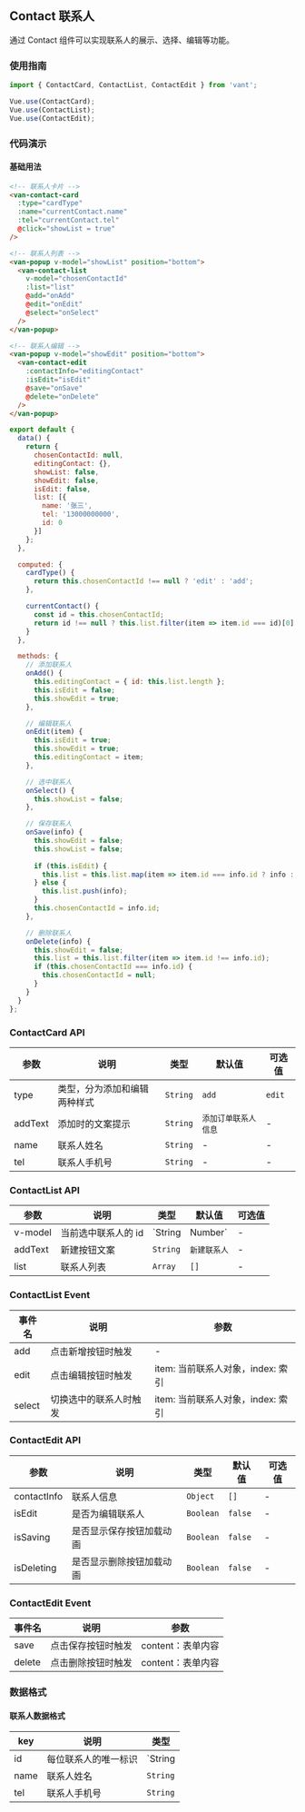 ## Contact 联系人
通过 Contact 组件可以实现联系人的展示、选择、编辑等功能。

### 使用指南
``` javascript
import { ContactCard, ContactList, ContactEdit } from 'vant';

Vue.use(ContactCard);
Vue.use(ContactList);
Vue.use(ContactEdit);
```

### 代码演示

#### 基础用法

```html
<!-- 联系人卡片 -->
<van-contact-card
  :type="cardType"
  :name="currentContact.name"
  :tel="currentContact.tel"
  @click="showList = true"
/>

<!-- 联系人列表 -->
<van-popup v-model="showList" position="bottom">
  <van-contact-list
    v-model="chosenContactId"
    :list="list"
    @add="onAdd"
    @edit="onEdit"
    @select="onSelect"
  />
</van-popup>

<!-- 联系人编辑 -->
<van-popup v-model="showEdit" position="bottom">
  <van-contact-edit
    :contactInfo="editingContact"
    :isEdit="isEdit"
    @save="onSave"
    @delete="onDelete"
  />
</van-popup>
```

``` javascript
export default {
  data() {
    return {
      chosenContactId: null,
      editingContact: {},
      showList: false,
      showEdit: false,
      isEdit: false,
      list: [{
        name: '张三',
        tel: '13000000000',
        id: 0
      }]
    };
  },

  computed: {
    cardType() {
      return this.chosenContactId !== null ? 'edit' : 'add';
    },

    currentContact() {
      const id = this.chosenContactId;
      return id !== null ? this.list.filter(item => item.id === id)[0] : {};
    }
  },

  methods: {
    // 添加联系人
    onAdd() {
      this.editingContact = { id: this.list.length };
      this.isEdit = false;
      this.showEdit = true;
    },

    // 编辑联系人
    onEdit(item) {
      this.isEdit = true;      
      this.showEdit = true;
      this.editingContact = item;
    },

    // 选中联系人
    onSelect() {
      this.showList = false;
    },

    // 保存联系人
    onSave(info) {
      this.showEdit = false;
      this.showList = false;
      
      if (this.isEdit) {
        this.list = this.list.map(item => item.id === info.id ? info : item);
      } else {
        this.list.push(info);
      }
      this.chosenContactId = info.id;
    },

    // 删除联系人
    onDelete(info) {
      this.showEdit = false;
      this.list = this.list.filter(item => item.id !== info.id);
      if (this.chosenContactId === info.id) {
        this.chosenContactId = null;
      }
    }
  }
};
```


### ContactCard API
| 参数 | 说明 | 类型 | 默认值 | 可选值 |
|-----------|-----------|-----------|-------------|-------------|
| type | 类型，分为添加和编辑两种样式 | `String` | `add` | `edit` |
| addText | 添加时的文案提示 | `String` | `添加订单联系人信息` | - |
| name | 联系人姓名 | `String` | - | - |
| tel | 联系人手机号 | `String` | - | - |

### ContactList API
| 参数 | 说明 | 类型 | 默认值 | 可选值 |
|-----------|-----------|-----------|-------------|-------------|
| v-model | 当前选中联系人的 id | `String | Number` | - | - |
| addText | 新建按钮文案 | `String` | `新建联系人` | - |
| list | 联系人列表 | `Array` | `[]` | - |

### ContactList Event

| 事件名 | 说明 | 参数 |
|-----------|-----------|-----------|
| add | 点击新增按钮时触发 | - |
| edit | 点击编辑按钮时触发 | item: 当前联系人对象，index: 索引 |
| select | 切换选中的联系人时触发 | item: 当前联系人对象，index: 索引 |


### ContactEdit API
| 参数 | 说明 | 类型 | 默认值 | 可选值 |
|-----------|-----------|-----------|-------------|-------------|
| contactInfo | 联系人信息 | `Object` | `[]` | - |
| isEdit | 是否为编辑联系人 | `Boolean` | `false` | - |
| isSaving | 是否显示保存按钮加载动画 | `Boolean` | `false` | - |
| isDeleting | 是否显示删除按钮加载动画 | `Boolean` | `false` | - |

### ContactEdit Event

| 事件名 | 说明 | 参数 |
|-----------|-----------|-----------|
| save | 点击保存按钮时触发 | content：表单内容 |
| delete | 点击删除按钮时触发 | content：表单内容 |

### 数据格式

#### 联系人数据格式
| key | 说明 | 类型 |
|-----------|-----------|-----------|
| id | 每位联系人的唯一标识 | `String | Number` |
| name | 联系人姓名 | `String` |
| tel | 联系人手机号 | `String` |
